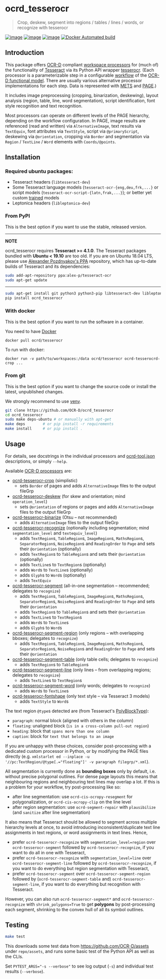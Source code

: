 # ocrd_tesserocr

> Crop, deskew, segment into regions / tables / lines / words, or recognize with tesserocr

[![image](https://circleci.com/gh/OCR-D/ocrd_tesserocr.svg?style=svg)](https://circleci.com/gh/OCR-D/ocrd_tesserocr)
[![image](https://img.shields.io/pypi/v/ocrd_tesserocr.svg)](https://pypi.org/project/ocrd_tesserocr/)
[![image](https://codecov.io/gh/OCR-D/ocrd_tesserocr/branch/master/graph/badge.svg)](https://codecov.io/gh/OCR-D/ocrd_tesserocr)
[![Docker Automated build](https://img.shields.io/docker/automated/ocrd/tesserocr.svg)](https://hub.docker.com/r/ocrd/tesserocr/tags/)

## Introduction

This package offers [OCR-D](https://ocr-d.de/en/spec) compliant [workspace processors](https://ocr-d.de/en/spec/cli) for (much of) the functionality of [Tesseract](https://github.com/tesseract-ocr) via its Python API wrapper [tesserocr](https://github.com/sirfz/tesserocr). (Each processor is a parameterizable step in a configurable [workflow](https://ocr-d.de/en/workflows) of the [OCR-D functional model](https://ocr-d.de/en/about). There are usually various alternative processor implementations for each step. Data is represented with [METS](https://ocr-d.de/en/spec/mets) and [PAGE](https://ocr-d.de/en/spec/page).)

It includes image preprocessing (cropping, binarization, deskewing), layout analysis (region, table, line, word segmentation), script identification, font style recognition and text recognition. 

Most processors can operate on different levels of the PAGE hierarchy, depending on the workflow configuration. In PAGE, image results are referenced (read and written) via `AlternativeImage`, text results via `TextEquiv`, font attributes via `TextStyle`, script via `@primaryScript`, deskewing via `@orientation`, cropping via `Border` and segmentation via `Region` / `TextLine` / `Word` elements with `Coords/@points`.

## Installation

### Required ubuntu packages:

- Tesseract headers (`libtesseract-dev`)
- Some Tesseract language models (`tesseract-ocr-{eng,deu,frk,...}` or script models (`tesseract-ocr-script-{latn,frak,...}`); or better yet custom [trained](https://github.com/tesseract-ocr/tesstrain) models
- Leptonica headers (`libleptonica-dev`)

### From PyPI

This is the best option if you want to use the stable, released version.

---

**NOTE**

ocrd_tesserocr requires **Tesseract >= 4.1.0**. The Tesseract packages
bundled with **Ubuntu < 19.10** are too old. If you are on Ubuntu 18.04 LTS,
please use [Alexander Pozdnyakov's PPA](https://launchpad.net/~alex-p/+archive/ubuntu/tesseract-ocr) repository,
which has up-to-date builds of Tesseract and its dependencies:

```sh
sudo add-apt-repository ppa:alex-p/tesseract-ocr
sudo apt-get update
```

---

```sh
sudo apt-get install git python3 python3-pip libtesseract-dev libleptonica-dev tesseract-ocr-eng tesseract-ocr wget
pip install ocrd_tesserocr
```

### With docker

This is the best option if you want to run the software in a container.

You need to have [Docker](https://docs.docker.com/install/linux/docker-ce/ubuntu/)

```sh
docker pull ocrd/tesserocr
```

To run with docker:

```
docker run -v path/to/workspaces:/data ocrd/tesserocr ocrd-tesserocrd-crop ...
```


### From git 

This is the best option if you want to change the source code or install the latest, unpublished changes.

We strongly recommend to use [venv](https://packaging.python.org/guides/installing-using-pip-and-virtual-environments/).

```sh
git clone https://github.com/OCR-D/ocrd_tesserocr
cd ocrd_tesserocr
sudo make deps-ubuntu # or manually with apt-get
make deps        # or pip install -r requirements
make install     # or pip install .
```

## Usage

For details, see docstrings in the individual processors and [ocrd-tool.json](ocrd_tesserocr/ocrd-tool.json) descriptions,
or simply `--help`.

Available [OCR-D processors](https://ocr-d.de/en/spec/cli) are:

- [ocrd-tesserocr-crop](ocrd_tesserocr/crop.py) (simplistic)
  - sets `Border` of pages and adds `AlternativeImage` files to the output fileGrp
- [ocrd-tesserocr-deskew](ocrd_tesserocr/deskew.py) (for skew and orientation; mind `operation_level`)
  - sets `@orientation` of regions or pages and adds `AlternativeImage` files to the output fileGrp
- [ocrd-tesserocr-binarize](ocrd_tesserocr/binarize.py) (Otsu – not recommended)  
  - adds `AlternativeImage` files to the output fileGrp
- [ocrd-tesserocr-recognize](ocrd_tesserocr/recognize.py) (optionally including segmentation; mind `segmentation_level` and `textequiv_level`)
  - adds `TextRegion`s, `TableRegion`s, `ImageRegion`s, `MathsRegion`s, `SeparatorRegion`s, `NoiseRegion`s and `ReadingOrder` to `Page` and sets their `@orientation` (optionally)
  - adds `TextRegion`s to `TableRegion`s and sets their `@orientation` (optionally)
  - adds `TextLine`s to `TextRegion`s (optionally)
  - adds `Word`s to `TextLine`s (optionally)
  - adds `Glyph`s to `Word`s (optionally)
  - adds `TextEquiv`
- [ocrd-tesserocr-segment](ocrd_tesserocr/segment.py) (all-in-one segmentation – recommended; delegates to `recognize`)  
  - adds `TextRegion`s, `TableRegion`s, `ImageRegion`s, `MathsRegion`s, `SeparatorRegion`s, `NoiseRegion`s and `ReadingOrder` to `Page` and sets their `@orientation`
  - adds `TextRegion`s to `TableRegion`s and sets their `@orientation`
  - adds `TextLine`s to `TextRegion`s
  - adds `Word`s to `TextLine`s
  - adds `Glyph`s to `Word`s
- [ocrd-tesserocr-segment-region](ocrd_tesserocr/segment_region.py) (only regions – with overlapping bboxes; delegates to `recognize`)
  - adds `TextRegion`s, `TableRegion`s, `ImageRegion`s, `MathsRegion`s, `SeparatorRegion`s, `NoiseRegion`s and `ReadingOrder` to `Page` and sets their `@orientation`
- [ocrd-tesserocr-segment-table](ocrd_tesserocr/segment_table.py) (only table cells; delegates to `recognize`)
  - adds `TextRegion`s to `TableRegion`s
- [ocrd-tesserocr-segment-line](ocrd_tesserocr/segment_line.py) (only lines – from overlapping regions; delegates to `recognize`)
  - adds `TextLine`s to `TextRegion`s
- [ocrd-tesserocr-segment-word](ocrd_tesserocr/segment_word.py) (only words; delegates to `recognize`)
  - adds `Word`s to `TextLine`s
- [ocrd-tesserocr-fontshape](ocrd_tesserocr/fontshape.py) (only text style – via Tesseract 3 models)
  - adds `TextStyle` to `Word`s

The text region `@type`s detected are (from Tesseract's [PolyBlockType](https://github.com/tesseract-ocr/tesseract/blob/11297c983ec7f5c9765d7fa4faa48f5150cf2d38/include/tesseract/publictypes.h#L52-L69)):
- `paragraph`: normal block (aligned with others in the column)
- `floating`: unaligned block (`is in a cross-column pull-out region`)
- `heading`: block that `spans more than one column`
- `caption`: block for `text that belongs to an image`

If you are unhappy with these choices, consider post-processing with a dedicated custom processor in Python, or by modifying the PAGE files directly (e.g. `xmlstarlet ed --inplace -u '//pc:TextRegion/@type[.="floating"]' -v paragraph filegrp/*.xml`).

All segmentation is currently done as **bounding boxes** only by default, i.e. without precise polygonal outlines. For dense page layouts this means that neighbouring regions and neighbouring text lines may overlap a lot. If this is a problem for your workflow, try post-processing like so:
- after line segmentation: use `ocrd-cis-ocropy-resegment` for polygonalization, or `ocrd-cis-ocropy-clip` on the line level
- after region segmentation: use `ocrd-segment-repair` with `plausibilize` (and `sanitize` after line segmentation)

It also means that Tesseract should be allowed to segment across multiple hierarchy levels at once, to avoid introducing inconsistent/duplicate text line assignments in text regions, or word assignments in text lines. Hence,
- prefer `ocrd-tesserocr-recognize` with `segmentation_level=region` over `ocrd-tesserocr-segment` followed by `ocrd-tesserocr-recognize`, if you want to do all in one with Tesseract,
- prefer `ocrd-tesserocr-recognize` with `segmentation_level=line` over `ocrd-tesserocr-segment-line` followed by `ocrd-tesserocr-recognize`, if you want to do everything but region segmentation with Tesseract,
- prefer `ocrd-tesserocr-segment` over `ocrd-tesserocr-segment-region` followed by (`ocrd-tesserocr-segment-table` and) `ocrd-tesserocr-segment-line`, if you want to do everything but recognition with Tesseract.

However, you can also run `ocrd-tesserocr-segment*` and `ocrd-tesserocr-recognize` with `shrink_polygons=True` to get **polygons** by post-processing each segment, shrinking to the convex hull of all its symbol outlines.

## Testing

```sh
make test
```

This downloads some test data from https://github.com/OCR-D/assets under `repo/assets`, and runs some basic test of the Python API as well as the CLIs.

Set `PYTEST_ARGS="-s --verbose"` to see log output (`-s`) and individual test results (`--verbose`).
